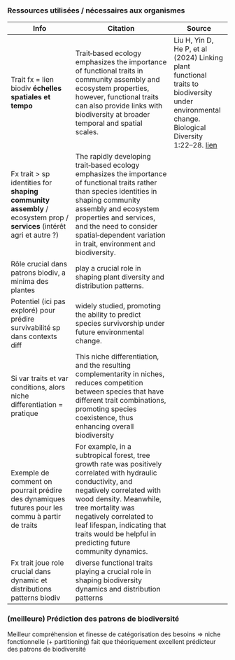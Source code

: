 
### Ressources utilisées / nécessaires aux organismes

| Info                                                                                                                  | Citation                                                                                                                                                                                                                                                                                                               | Source                                                                                                                                                                                           |
| --------------------------------------------------------------------------------------------------------------------- | ---------------------------------------------------------------------------------------------------------------------------------------------------------------------------------------------------------------------------------------------------------------------------------------------------------------------- | ------------------------------------------------------------------------------------------------------------------------------------------------------------------------------------------------ |
| Trait fx = lien biodiv **échelles spatiales et tempo**                                                                | Trait‐based ecology emphasizes the  importance of functional traits in community assembly and ecosystem properties,  however, functional traits can also provide links with biodiversity at broader temporal  and spatial scales.                                                                                      | Liu H, Yin D, He P, et al (2024) Linking <br>plant functional traits to biodiversity under<br>environmental change. Biological Diversity<br>1:22–28.  [lien](https://doi.org/10.1002/bod2.12004) |
| Fx trait > sp identities for **shaping community assembly** / ecosystem prop / **services** (intérêt agri et autre ?) | The rapidly developing trait‐based ecology emphasizes the importance of functional traits rather than species identities in shaping  community assembly and ecosystem properties and services, and  the need to consider spatial‐dependent variation in trait, environment and biodiversity.                           |                                                                                                                                                                                                  |
| Rôle crucial dans patrons biodiv, a minima des plantes                                                                | play a crucial role in shaping plant  diversity and distribution patterns.                                                                                                                                                                                                                                             |                                                                                                                                                                                                  |
| Potentiel (ici pas exploré) pour prédire survivabilité sp dans contexts diff                                          | widely studied, promoting  the ability to predict species survivorship under future environmental change.                                                                                                                                                                                                              |                                                                                                                                                                                                  |
| Si var traits et var conditions, alors niche differentiation = pratique                                               | This niche differentiation, and  the resulting complementarity in niches, reduces competition between species that have different trait combinations, promoting  species coexistence, thus enhancing overall biodiversity                                                                                              |                                                                                                                                                                                                  |
| Exemple de comment on pourrait prédire des dynamiques futures pour les commu à partir de traits                       | For example,  in a subtropical forest, tree growth rate was positively correlated  with hydraulic conductivity, and negatively correlated with wood  density. Meanwhile, tree mortality was negatively correlated to leaf  lifespan, indicating that traits would be helpful in predicting future  community dynamics. |                                                                                                                                                                                                  |
| Fx trait joue role crucial dans dynamic et distributions patterns biodiv                                              | diverse functional traits  playing a crucial role in shaping biodiversity dynamics and distribution patterns                                                                                                                                                                                                           |                                                                                                                                                                                                  |



### (meilleure) Prédiction des patrons de biodiversité

Meilleur compréhension et finesse de catégorisation des besoins => niche fonctionnelle (+ partitioning) fait que théoriquement excellent prédicteur des patrons de biodiversité
